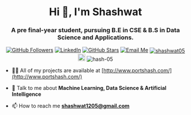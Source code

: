 <h1 align="center">Hi 👋, I'm Shashwat</h1>
<h3 align="center">A pre final-year student, pursuing B.E in CSE & B.S in Data Science and Applications. </h3>

<p align="center">
	<a href="https://github.com/hash-05"><img src="https://img.shields.io/github/followers/hash-05?label=Follow&style=social" alt="GitHub Followers"></a>
	<a href="https://linkedin.com/in/shashwat12/"><img src="https://img.shields.io/badge/LinkedIn--_.svg?style=social&logo=linkedin" alt="LinkedIn"></a>
	<a href="https://github.com/hash-05"><img src="https://img.shields.io/github/stars/rudradesai200/CFViewer?style=social" alt="GitHub Stars"></a>
	<a href="mailto: shashwat1205@gmail.com"><img src="https://img.shields.io/badge/Email%20Me--_.svg?style=social&logo=gmail" alt="Email Me"></a>
	<a href="https://kaggle.com/shashwat05" target="blank"><img align="center" src="https://img.shields.io/badge/Kaggle-blue" alt="shashwat05"/></a>
	<a href="http:///"><img src="https://image.flaticon.com/icons/svg/145/145801.svg" alt="Portfolio" width="20" height="20"></a>
	<img src="https://komarev.com/ghpvc/?username=hash-05&style=flat-square&color=blue" alt="hash-05"/>

</p>


- 👨‍💻 All of my projects are available at [http://www.portshash.com/](http://www.portshash.com/)

- 💬 Talk to me about **Machine Learning, Data Science & Artificial Intelligence**

- 📫 How to reach me **shashwat1205@gmail.com**




<!-- <p align="center">
<a href="www.linkedin.com/in/shashwat12" target="blank"><img align="center" src="https://cdn.jsdelivr.net/npm/simple-icons@3.0.1/icons/linkedin.svg" alt="shashwat" height="20" width="20" /></a>
<a href="https://kaggle.com/shashwat05 " target="blank"><img align="center" src="https://cdn.jsdelivr.net/npm/simple-icons@3.0.1/icons/kaggle.svg" alt="shashwat05 " height="20" width="20" /></a>
</p> -->
